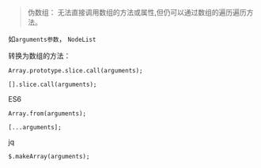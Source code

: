 
> 伪数组： 无法直接调用数组的方法或属性,但仍可以通过数组的遍历遍历方法。

如`arguments参数`， `NodeList`


转换为数组的方法：

```
Array.prototype.slice.call(arguments); 

[].slice.call(arguments);

```

ES6

```
Array.from(arguments);

[...arguments];
```


jq
```
$.makeArray(arguments);
```

